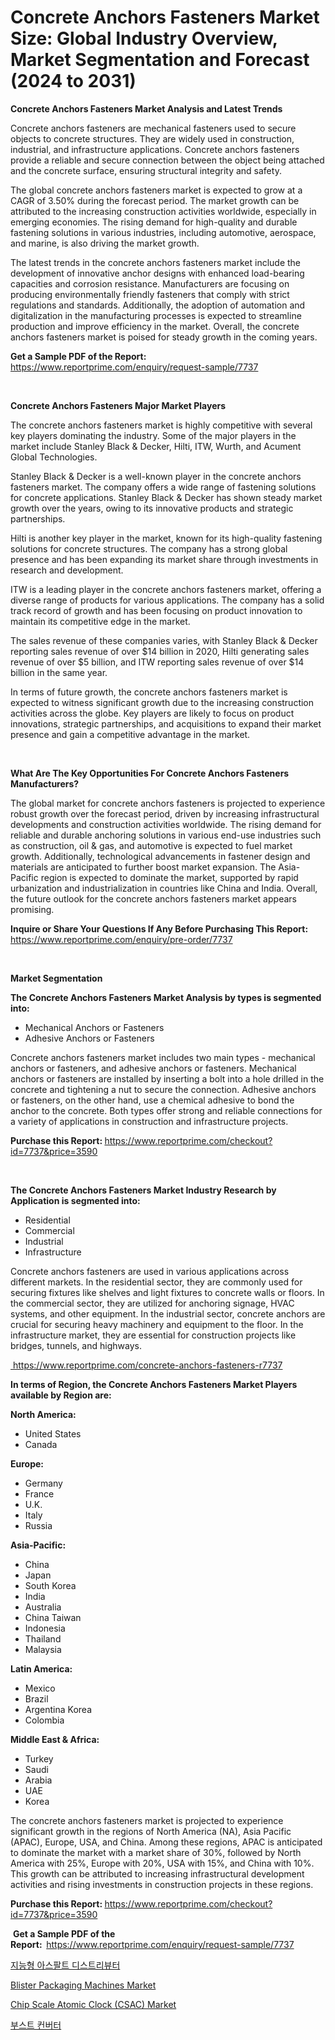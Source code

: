 <p><h1>Concrete Anchors Fasteners Market Size: Global Industry Overview, Market Segmentation and Forecast (2024 to 2031)</h1></p><p><strong>Concrete Anchors Fasteners Market Analysis and Latest Trends</strong></p>
<p><p>Concrete anchors fasteners are mechanical fasteners used to secure objects to concrete structures. They are widely used in construction, industrial, and infrastructure applications. Concrete anchors fasteners provide a reliable and secure connection between the object being attached and the concrete surface, ensuring structural integrity and safety.</p><p>The global concrete anchors fasteners market is expected to grow at a CAGR of 3.50% during the forecast period. The market growth can be attributed to the increasing construction activities worldwide, especially in emerging economies. The rising demand for high-quality and durable fastening solutions in various industries, including automotive, aerospace, and marine, is also driving the market growth.</p><p>The latest trends in the concrete anchors fasteners market include the development of innovative anchor designs with enhanced load-bearing capacities and corrosion resistance. Manufacturers are focusing on producing environmentally friendly fasteners that comply with strict regulations and standards. Additionally, the adoption of automation and digitalization in the manufacturing processes is expected to streamline production and improve efficiency in the market. Overall, the concrete anchors fasteners market is poised for steady growth in the coming years.</p></p>
<p><strong>Get a Sample PDF of the Report:&nbsp;</strong> <a href="https://www.reportprime.com/enquiry/request-sample/7737">https://www.reportprime.com/enquiry/request-sample/7737</a></p>
<p>&nbsp;</p>
<p><strong>Concrete Anchors Fasteners Major Market Players</strong></p>
<p><p>The concrete anchors fasteners market is highly competitive with several key players dominating the industry. Some of the major players in the market include Stanley Black & Decker, Hilti, ITW, Wurth, and Acument Global Technologies.</p><p>Stanley Black & Decker is a well-known player in the concrete anchors fasteners market. The company offers a wide range of fastening solutions for concrete applications. Stanley Black & Decker has shown steady market growth over the years, owing to its innovative products and strategic partnerships.</p><p>Hilti is another key player in the market, known for its high-quality fastening solutions for concrete structures. The company has a strong global presence and has been expanding its market share through investments in research and development.</p><p>ITW is a leading player in the concrete anchors fasteners market, offering a diverse range of products for various applications. The company has a solid track record of growth and has been focusing on product innovation to maintain its competitive edge in the market.</p><p>The sales revenue of these companies varies, with Stanley Black & Decker reporting sales revenue of over $14 billion in 2020, Hilti generating sales revenue of over $5 billion, and ITW reporting sales revenue of over $14 billion in the same year.</p><p>In terms of future growth, the concrete anchors fasteners market is expected to witness significant growth due to the increasing construction activities across the globe. Key players are likely to focus on product innovations, strategic partnerships, and acquisitions to expand their market presence and gain a competitive advantage in the market.</p></p>
<p>&nbsp;</p>
<p><strong>What Are The Key Opportunities For Concrete Anchors Fasteners Manufacturers?</strong></p>
<p><p>The global market for concrete anchors fasteners is projected to experience robust growth over the forecast period, driven by increasing infrastructural developments and construction activities worldwide. The rising demand for reliable and durable anchoring solutions in various end-use industries such as construction, oil & gas, and automotive is expected to fuel market growth. Additionally, technological advancements in fastener design and materials are anticipated to further boost market expansion. The Asia-Pacific region is expected to dominate the market, supported by rapid urbanization and industrialization in countries like China and India. Overall, the future outlook for the concrete anchors fasteners market appears promising.</p></p>
<p><strong>Inquire or Share Your Questions If Any Before Purchasing This Report:</strong> <a href="https://www.reportprime.com/enquiry/pre-order/7737">https://www.reportprime.com/enquiry/pre-order/7737</a></p>
<p>&nbsp;</p>
<p><strong>Market Segmentation</strong></p>
<p><strong>The Concrete Anchors Fasteners Market Analysis by types is segmented into:</strong></p>
<p><ul><li>Mechanical Anchors or Fasteners</li><li>Adhesive Anchors or Fasteners</li></ul></p>
<p><p>Concrete anchors fasteners market includes two main types - mechanical anchors or fasteners, and adhesive anchors or fasteners. Mechanical anchors or fasteners are installed by inserting a bolt into a hole drilled in the concrete and tightening a nut to secure the connection. Adhesive anchors or fasteners, on the other hand, use a chemical adhesive to bond the anchor to the concrete. Both types offer strong and reliable connections for a variety of applications in construction and infrastructure projects.</p></p>
<p><strong>Purchase this Report:&nbsp;</strong><a href="https://www.reportprime.com/checkout?id=7737&price=3590">https://www.reportprime.com/checkout?id=7737&price=3590</a></p>
<p>&nbsp;</p>
<p><strong>The Concrete Anchors Fasteners Market Industry Research by Application is segmented into:</strong></p>
<p><ul><li>Residential</li><li>Commercial</li><li>Industrial</li><li>Infrastructure</li></ul></p>
<p><p>Concrete anchors fasteners are used in various applications across different markets. In the residential sector, they are commonly used for securing fixtures like shelves and light fixtures to concrete walls or floors. In the commercial sector, they are utilized for anchoring signage, HVAC systems, and other equipment. In the industrial sector, concrete anchors are crucial for securing heavy machinery and equipment to the floor. In the infrastructure market, they are essential for construction projects like bridges, tunnels, and highways.</p></p>
<p><a href="https://www.reportprime.com/concrete-anchors-fasteners-r7737">&nbsp;https://www.reportprime.com/concrete-anchors-fasteners-r7737</a></p>
<p><strong>In terms of Region, the Concrete Anchors Fasteners Market Players available by Region are:</strong></p>
<p>
    <p> <strong> North America: </strong>
        <ul>
            <li>United States</li>
            <li>Canada</li>
        </ul>
        </p> 
    <p> <strong> Europe: </strong>
        <ul>
            <li>Germany</li>
            <li>France</li>
            <li>U.K.</li>
            <li>Italy</li>
            <li>Russia</li>
        </ul>
        </p> 
    <p> <strong> Asia-Pacific: </strong>
        <ul>
            <li>China</li>
            <li>Japan</li>
            <li>South Korea</li>
            <li>India</li>
            <li>Australia</li>
            <li>China Taiwan</li>
            <li>Indonesia</li>
            <li>Thailand</li>
            <li>Malaysia</li>
        </ul>
        </p> 
    <p> <strong> Latin America: </strong>
        <ul>
            <li>Mexico</li>
            <li>Brazil</li>
            <li>Argentina Korea</li>
            <li>Colombia</li>
        </ul>
        </p> 
    <p> <strong> Middle East & Africa: </strong>
        <ul>
            <li>Turkey</li>
            <li>Saudi</li>
            <li>Arabia</li>
            <li>UAE</li>
            <li>Korea</li>
        </ul>
    </p>
    </p>
<p><p>The concrete anchors fasteners market is projected to experience significant growth in the regions of North America (NA), Asia Pacific (APAC), Europe, USA, and China. Among these regions, APAC is anticipated to dominate the market with a market share of 30%, followed by North America with 25%, Europe with 20%, USA with 15%, and China with 10%. This growth can be attributed to increasing infrastructural development activities and rising investments in construction projects in these regions.</p></p>
<p><strong>Purchase this Report: </strong><a href="https://www.reportprime.com/checkout?id=7737&price=3590">https://www.reportprime.com/checkout?id=7737&price=3590</a></p>
<p>&nbsp;<strong>Get a Sample PDF of the Report:&nbsp;&nbsp;</strong><a href="https://www.reportprime.com/enquiry/request-sample/7737">https://www.reportprime.com/enquiry/request-sample/7737</a></p>
<p><strong></strong></p>
<p><p><a href="https://github.com/RonSpencer61/Market-Research-Report-List-1/blob/main/194332072417.md">지능형 아스팔트 디스트리뷰터</a></p><p><a href="https://github.com/EbonyHane1955/Market-Research-Report-List-1/blob/main/blister-packaging-machines-market.md">Blister Packaging Machines Market</a></p><p><a href="https://github.com/NaomieConner2023/Market-Research-Report-List-1/blob/main/chip-scale-atomic-clock-csac-market.md">Chip Scale Atomic Clock (CSAC) Market</a></p><p><a href="https://github.com/valroy852/Market-Research-Report-List-1/blob/main/951996472416.md">부스트 컨버터</a></p></p>
